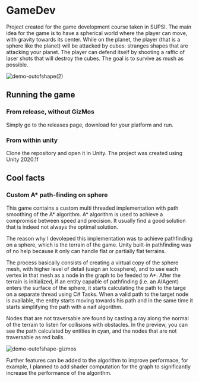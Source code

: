 # GameDev
Project created for the game development course taken in SUPSI.
The main idea for the game is to have a spherical world where the player can move, with gravity towards its center.
While on the planet, the player (that is a sphere like the planet) will be attacked by cubes: stranges shapes that are attacking your planet.
The player can defend itself by shooting a raffic of laser shots that will destroy the cubes.
The goal is to survive as mush as possible.

![demo-outofshape(2)](https://user-images.githubusercontent.com/20605899/110367523-11d36780-8048-11eb-91b1-e5226a602458.gif)

## Running the game
### From release, without GizMos
Simply go to the releases page, download for your platform and run.

### From within unity
Clone the repository and open it in Unity. 
The project was created using Unity 2020.1f

## Cool facts

### Custom A* path-finding on sphere
This game contains a custom multi threaded implementation with path smoothing of the A* algorithm. 
A* algorithm is used to achieve a compromise between speed and precision. It usually find a good solution that is indeed not always the optimal solution. 

The reason why I devoleped this implementation was to achieve pathfinding on a sphere, which is the terrain of the game.
Unity built-in pathfinding was of no help because it only can handle flat or partially flat terrains.

The process basically consists of creating a virtual copy of the sphere mesh, with higher level of detail (usign an Icosphere), and to use each vertex in that mesh as a node in the graph to be feeded to A*. 
After the terrain is initialized, if an entity capable of pathfinding (i.e. an AIAgent) enters the surface of the sphere, it starts calculating the path to the targe on a separate thread using C# Tasks.
When a valid path to the target node is available, the entity starts moving towards his path and in the same time it starts simplifying the path with a naif algorithm.

Nodes that are not traversable are found by casting a ray along the normal of the terrain to listen for collisions with obstacles.
In the preview, you can see the path calculated by entities in cyan, and the nodes that are not traversable as red balls.

![demo-outofshape-gizmos](https://user-images.githubusercontent.com/20605899/110367144-98d41000-8047-11eb-9eea-00f9aa130ee7.gif)

Further features can be added to the algorithm to improve performace, for example, I planned to add shader computation for the graph to significantly increase the performance of the algorithm.



